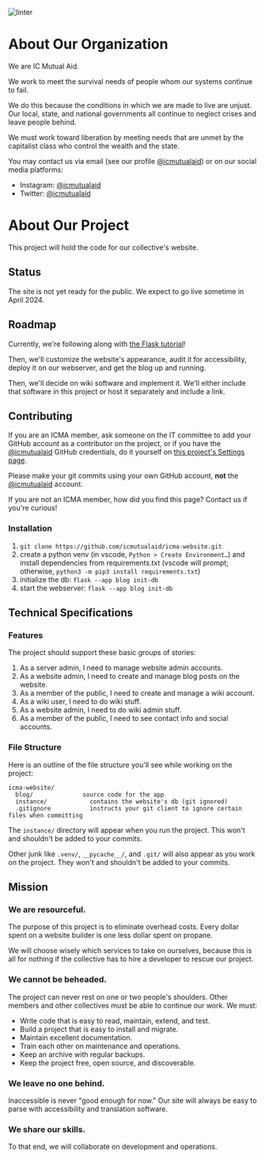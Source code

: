 ![linter](https://github.com/icmutualaid/icma-website/actions/workflows/python-app.yml/badge.svg)

# About Our Organization

We are IC Mutual Aid. 

We work to meet the survival needs of people whom our systems continue to fail.

We do this because the conditions in which we are made to live are unjust. Our local, state, and national governments all continue to neglect crises and leave people behind.

We must work toward liberation by meeting needs that are unmet by the capitalist class who control the wealth and the state.

You may contact us via email (see our profile [@icmutualaid](https://github.com/icmutualaid)) or on our social media platforms:

- Instagram: [@icmutualaid](https://www.instagram.com/icmutualaid)
- Twitter: [@icmutualaid](https://twitter.com/icmutualaid)

# About Our Project

This project will hold the code for our collective's website.

## Status

The site is not yet ready for the public. We expect to go live sometime in April 2024.

## Roadmap

Currently, we're following along with [the Flask tutorial](https://flask.palletsprojects.com/en/3.0.x/tutorial/)!

Then, we'll customize the website's appearance, audit it for accessibility, deploy it on our webserver, and get the blog up and running.

Then, we'll decide on wiki software and implement it. We'll either include that software in this project or host it separately and include a link.

## Contributing

If you are an ICMA member, ask someone on the IT committee to add your GitHub account as a contributor on the project, or if you have the [@icmutualaid](https://github.com/icmutualaid) GitHub credentials, do it yourself on [this project's Settings page](https://github.com/icmutualaid/icma-website/settings/).

Please make your git commits using your own GitHub account, **not** the [@icmutualaid](https://github.com/icmutualaid) account.

If you are not an ICMA member, how did you find this page? Contact us if you're curious!

### Installation

1. `git clone https://github.com/icmutualaid/icma-website.git`
2. create a python venv (in vscode, `Python > Create Environment…`) and install dependencies from requirements.txt (vscode will prompt; otherwise, `python3 -m pip3 install requirements.txt`)
3. initialize the db: `flask --app blog init-db`
4. start the webserver: `flask --app blog init-db`

## Technical Specifications

### Features

The project should support these basic groups of stories:

1. As a server admin, I need to manage website admin accounts.
2. As a website admin, I need to create and manage blog posts on the website.
3. As a member of the public, I need to create and manage a wiki account.
4. As a wiki user, I need to do wiki stuff.
5. As a website admin, I need to do wiki admin stuff.
6. As a member of the public, I need to see contact info and social accounts.

### File Structure

Here is an outline of the file structure you'll see while working on the project:

```
icma-website/
  blog/              source code for the app
  instance/            contains the website's db (git ignored)
  .gitignore           instructs your git client to ignore certain files when committing
```

The `instance/` directory will appear when you run the project. This won't and shouldn't be added to your commits.

Other junk like `.venv/`, `__pycache__/`, and `.git/` will also appear as you work on the project. They won't and shouldn't be added to your commits.

## Mission

### We are resourceful.

The purpose of this project is to eliminate overhead costs. Every dollar spent on a website builder is one less dollar spent on propane.

We will choose wisely which services to take on ourselves, because this is all for nothing if the collective has to hire a developer to rescue our project.

### We cannot be beheaded.

The project can never rest on one or two people's shoulders. Other members and other collectives must be able to continue our work. We must:

- Write code that is easy to read, maintain, extend, and test.
- Build a project that is easy to install and migrate.
- Maintain excellent documentation.
- Train each other on maintenance and operations.
- Keep an archive with regular backups.
- Keep the project free, open source, and discoverable.

### We leave no one behind.

Inaccessible is never "good enough for now." Our site will always be easy to parse with accessibility and translation software.

### We share our skills.

To that end, we will collaborate on development and operations.